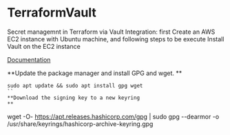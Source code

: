 # TerraformVault

Secret managemnt in Terraform via Vault Integration: first Create an AWS EC2 instance with Ubuntu machine,
and following steps to be execute Install Vault on the EC2 instance

[Documentation ](https://developer.hashicorp.com/vault/tutorials/getting-started/getting-started-install)

**Update the package manager and install GPG and wget.
**
```
sudo apt update && sudo apt install gpg wget
``
**Download the signing key to a new keyring
**
```
wget -O- https://apt.releases.hashicorp.com/gpg | sudo gpg --dearmor -o /usr/share/keyrings/hashicorp-archive-keyring.gpg
```
